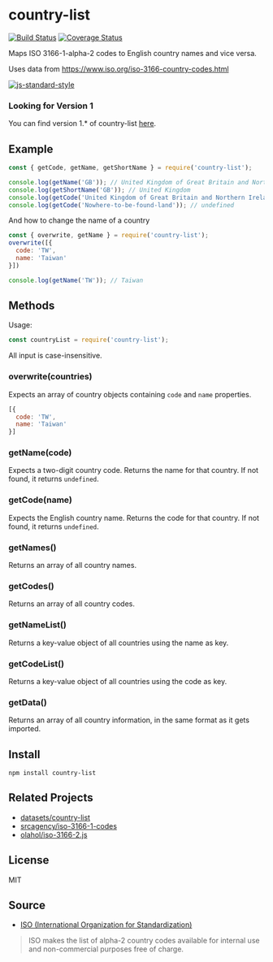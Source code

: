 # country-list

[![Build Status](https://travis-ci.com/fannarsh/country-list.svg?branch=master)](https://travis-ci.com/fannarsh/country-list) [![Coverage Status](https://coveralls.io/repos/github/fannarsh/country-list/badge.svg?branch=master)](https://coveralls.io/github/fannarsh/country-list?branch=master)

Maps ISO 3166-1-alpha-2 codes to English country names and vice versa.

Uses data from https://www.iso.org/iso-3166-country-codes.html

[![js-standard-style](https://cdn.rawgit.com/feross/standard/master/badge.svg)](https://github.com/feross/standard)

### Looking for Version 1
You can find version 1.* of country-list [here](https://github.com/fannarsh/country-list/tree/1.x).

## Example

``` js
const { getCode, getName, getShortName } = require('country-list');

console.log(getName('GB')); // United Kingdom of Great Britain and Northern Ireland
console.log(getShortName('GB')); // United Kingdom
console.log(getCode('United Kingdom of Great Britain and Northern Ireland')); // GB
console.log(getCode('Nowhere-to-be-found-land')); // undefined
```

And how to change the name of a country
``` js
const { overwrite, getName } = require('country-list');
overwrite([{
  code: 'TW',
  name: 'Taiwan'
}])

console.log(getName('TW')); // Taiwan
```

## Methods

Usage:

``` js
const countryList = require('country-list');
```
All input is case-insensitive.

### overwrite(countries)

Expects an array of country objects containing `code` and `name` properties.
``` js
[{
  code: 'TW',
  name: 'Taiwan'
}]
```

### getName(code)

Expects a two-digit country code.
Returns the name for that country.
If not found, it returns `undefined`.

### getCode(name)

Expects the English country name.
Returns the code for that country.
If not found, it returns `undefined`.

### getNames()

Returns an array of all country names.

### getCodes()

Returns an array of all country codes.

### getNameList()

Returns a key-value object of all countries using the name as key.

### getCodeList()

Returns a key-value object of all countries using the code as key.

### getData()

Returns an array of all country information, in the same format as it gets imported.

## Install

``` cli
npm install country-list
```

## Related Projects
 - [datasets/country-list](https://github.com/datasets/country-list)
 - [srcagency/iso-3166-1-codes](https://github.com/srcagency/iso-3166-1-codes)
 - [olahol/iso-3166-2.js](https://github.com/olahol/iso-3166-2.js)

## License

MIT

## Source
 - [ISO (International Organization for Standardization)](https://www.iso.org/iso-3166-country-codes.html)
>ISO makes the list of alpha-2 country codes available for internal use and non-commercial purposes free of charge.
